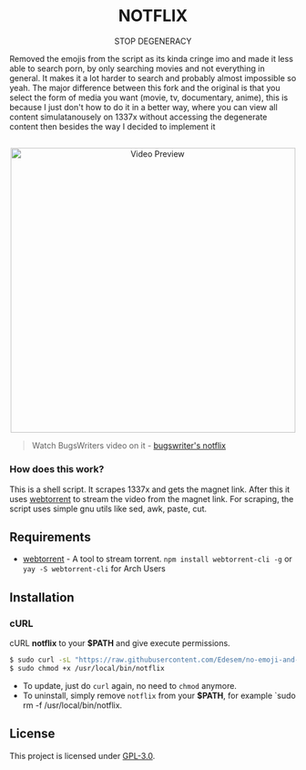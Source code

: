 <h1 align="center">NOTFLIX</h1>
<p align="center">STOP DEGENERACY</p>

Removed the emojis from the script as its kinda cringe imo and made it less able to search porn, by only searching movies and not everything in general. It makes it a lot harder to search and probably almost impossible so yeah. The major difference between this fork and the original is that you select the form of media you want (movie, tv, documentary, anime), this is because I just don't how to do it in a better way, where you can view all content simulatanousely on 1337x without accessing the degenerate content then besides the way I decided to implement it

##
<p align="center">
<img src="./preview.gif" alt="Video Preview" width="500px">
</p>

> Watch BugsWriters video on it - [bugswriter's notflix](https://youtu.be/RFJCL9C46Mc)

### How does this work?

This is a shell script. It scrapes 1337x and gets the magnet link.
After this it uses [webtorrent](https://webtorrent.io/) to stream the video from the magnet link.
For scraping, the script uses simple gnu utils like sed, awk, paste, cut.

## Requirements

* [webtorrent](https://webtorrent.io/) - A tool to stream torrent. `npm install webtorrent-cli -g` or `yay -S webtorrent-cli` for Arch Users

## Installation

### cURL
cURL **notflix** to your **$PATH** and give execute permissions.

```sh
$ sudo curl -sL "https://raw.githubusercontent.com/Edesem/no-emoji-and-porn-notflix/master/notflix" -o /usr/local/bin/notflix
$ sudo chmod +x /usr/local/bin/notflix
```
- To update, just do `curl` again, no need to `chmod` anymore.
- To uninstall, simply remove `notflix` from your **$PATH**, for example `sudo rm -f /usr/local/bin/notflix.

## License
This project is licensed under [GPL-3.0](https://raw.githubusercontent.com/Illumina/licenses/master/gpl-3.0.txt).

